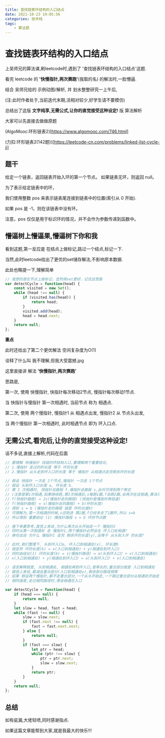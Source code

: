 ```yaml
---
title: 查找链表环结构的入口结点
date: 2021-10-23 19:05:56
categories: 技术栈
tags: 
    - 算法题
---
```



# 查找链表环结构的入口结点

上吴师兄的算法课,刷leetcode时,遇到了 '查找链表环结构的入口结点'这题.

看完 leetcode 的 __'快慢指针,两次赛跑'__(我取的名) 的解法时,一脸懵逼.

结合 吴师兄给的 示例动图/解析, 并 划水整整研究一上午后,

(注:此时作者处于,当前迭代末期,活相对较少,好学生请不要模仿)

总结出了这版 __文字纯享,无需公式,让你的直觉接受这种设定!__ 版 算法解析


大家可以先直接去做做原题

(AlgoMooc:环形链表2)[https://www.algomooc.com/746.html]

(力扣:环形链表2(142题))[https://leetcode-cn.com/problems/linked-list-cycle-ii]

## 题干

给定一个链表，返回链表开始入环的第一个节点。 如果链表无环，则返回 null。

为了表示给定链表中的环，

我们使用整数 pos 来表示链表尾连接到链表中的位置(索引从 0 开始).

如果 pos 是 -1，则在该链表中没有环。

注意，pos 仅仅是用于标识环的情况，并不会作为参数传递到函数中。


## 懵逼树上懵逼果,懵逼树下你和我

看到这题,第一反应是 在结点上做标记,路过一个结点,标记一下.

当然,此时leetcode给出了更优的set储存解法,不影响原本数据.

此处也略提一下,理解简单

```js
// 我想的是在节点上做标记，显然用set更好，记住这思路
var detectCycle = function(head) {
    const visited = new Set();
    while (head !== null) {
        if (visited.has(head)) {
            return head;
        }
        visited.add(head);
        head = head.next;
    }
    return null;
};
```

__重点__

此时还给出了第二个更优解法 空间复杂度为O(1)

诠释了什么叫 我不理解,但我大受震撼.jpg

这里直接讲 解法 __'快慢指针,两次赛跑'__

思路是,

第一次, 使用 快慢指针, 快指针每次移动2节点, 慢指针每次移动1节点.

当 快指针与慢指针 第一次相遇时, 当前节点 称为 相遇点.

第二次, 使用 两个慢指针, 慢指针1 从 相遇点出发, 慢指针2 从 节点头出发,

当 两个慢指针 第一次相遇时, 此时相遇节点 即为 环入口点.


## 无需公式,看完后,让你的直觉接受这种设定!

话不多说,直接上解析,代码在后面

```js
// 要理解 快慢指针 找链的环结构入口,要理解两个重要结论,
// 1.慢指针 走过的的长度 等于 环的长度
// 2.慢指针 从头走到环入口的长度 等于 慢指针 从相遇点走完剩余环的长度

// 假设 快指针 一次走 2个节点,慢指针 一次走 1个节点
// 假设 头到环入口长度 a, 环长度 b.
// 第 1 次相遇时, 快指针总路程 f,慢指针总路程 s,此时可得到两个等式
// (注意是第1次相遇,如果继续跑,第1次相遇后,s每跑1圈,f会跑2圈,会再次在这相遇,算法只需要考虑第1次相遇就行)
// f(快指针路程) = 2s(慢指针走的路程) (快指针是慢指针两倍速)
// f(快指针路程) = s(慢指针走的路程) + b(环的长度)
// 得到 s = b (慢指针走的路程 就是 环的长度b)
// 可理解为,第一次相遇的时候,s还刚进 第1圈,f已经多走了1圈环,所以 s=b
// 所以得到 重要结论 (1) 慢指针路程 s = b 环的节点数

// 接下来要思考,直觉上来说,为什么再次从头开始走一个 慢指针2
// 同时从第一次相遇处 走 慢指针1,两个慢指针必然会在 环入口处相遇?
// 换句话说 为什么 慢指针1 走完 剩余环的长度(y),会等于 从头到入环 的长度?

// 此时,我们整理下, 头到环入口a, 环入口到相遇处(x), 环长度b
// 很显然 环的长度(b) = x(入口到相遇处) + y(相遇处到环入口)
// 同时由结论(1) 环的长度(b) = s(慢指针路径) = a(头到环入口) + x(入口到相遇处)
// x(入口到相遇处) + y(相遇处到环入口) = a(头到环入口) + x(入口到相遇处)

// 语言解释就是, 头到相遇处, 相遇处再到环入口,是等长的,重合部分就是 入口到相遇处
// 路径上来说,都减去重合部分(入口到相遇处x),剩余部分路径相等
// 如果 假设两个慢指针,都不走重合部分,一个从头开始走,一个跳过重合部分从相遇处开始走
// 相同速度,走过相同路径时,便会相遇在入口

var detectCycle = function(head) {
    if (head === null) {
        return null;
    }
    let slow = head, fast = head;
    while (fast !== null) {
        slow = slow.next;
        if (fast.next !== null) {
            fast = fast.next.next;
        } else {
            return null;
        }
        if (fast === slow) {
            let ptr = head;
            while (ptr !== slow) {
                ptr = ptr.next;
                slow = slow.next;
            }
            return ptr;
        }
    }
    return null;
};
```

## 总结

如有疵漏,大佬轻喷,同时感谢指点.

如果这篇文章能帮到大家,就是我最大的快乐!!!


